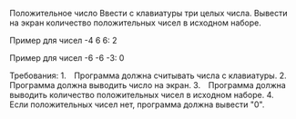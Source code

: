 Положительное число
Ввести с клавиатуры три целых числа. Вывести на экран количество положительных чисел в исходном наборе.

Пример для чисел -4 6 6:
2

Пример для чисел -6 -6 -3:
0


Требования:
1. Программа должна считывать числа c клавиатуры.
2. Программа должна выводить число на экран.
3. Программа должна выводить количество положительных чисел в исходном наборе.
4. Если положительных чисел нет, программа должна вывести "0".